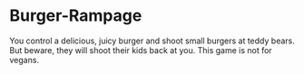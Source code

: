 # Burger-Rampage
You control a delicious, juicy burger and shoot small burgers at teddy bears. But beware, they will shoot their kids back at you. This game is not for vegans.
